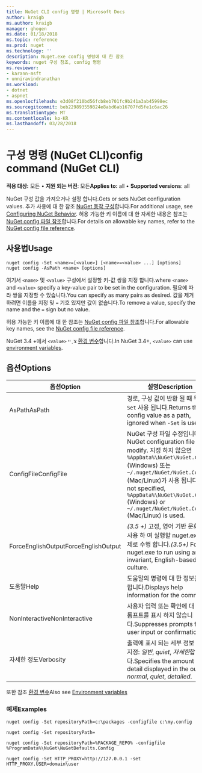 ```yaml
---
title: NuGet CLI config 명령 | Microsoft Docs
author: kraigb
ms.author: kraigb
manager: ghogen
ms.date: 01/18/2018
ms.topic: reference
ms.prod: nuget
ms.technology: ''
description: Nuget.exe config 명령에 대 한 참조
keywords: nuget 구성 참조, config 명령
ms.reviewer:
- karann-msft
- unniravindranathan
ms.workload:
- dotnet
- aspnet
ms.openlocfilehash: e3d08f210bd56fcb8eb701fc9b241a3ab45998ec
ms.sourcegitcommit: beb229893559824e8abd6ab16707fd5fe1c6ac26
ms.translationtype: MT
ms.contentlocale: ko-KR
ms.lasthandoff: 03/28/2018
---
```

# <a name="config-command-nuget-cli"></a><span data-ttu-id="8e3c0-104">구성 명령 (NuGet CLI)</span><span class="sxs-lookup"><span data-stu-id="8e3c0-104">config command (NuGet CLI)</span></span>

<span data-ttu-id="8e3c0-105">**적용 대상:** 모든 &bullet; **지원 되는 버전**: 모든</span><span class="sxs-lookup"><span data-stu-id="8e3c0-105">**Applies to:** all &bullet; **Supported versions**: all</span></span>

<span data-ttu-id="8e3c0-106">NuGet 구성 값을 가져오거나 설정 합니다.</span><span class="sxs-lookup"><span data-stu-id="8e3c0-106">Gets or sets NuGet configuration values.</span></span> <span data-ttu-id="8e3c0-107">추가 사용에 대 한 참조 [NuGet 동작 구성](../consume-packages/configuring-nuget-behavior.md)합니다.</span><span class="sxs-lookup"><span data-stu-id="8e3c0-107">For additional usage, see [Configuring NuGet Behavior](../consume-packages/configuring-nuget-behavior.md).</span></span> <span data-ttu-id="8e3c0-108">허용 가능한 키 이름에 대 한 자세한 내용은 참조는 [NuGet config 파일 참조](../reference/nuget-config-file.md)합니다.</span><span class="sxs-lookup"><span data-stu-id="8e3c0-108">For details on allowable key names, refer to the [NuGet config file reference](../reference/nuget-config-file.md).</span></span>

## <a name="usage"></a><span data-ttu-id="8e3c0-109">사용법</span><span class="sxs-lookup"><span data-stu-id="8e3c0-109">Usage</span></span>

```cli
nuget config -Set <name>=[<value>] [<name>=<value> ...] [options]
nuget config -AsPath <name> [options]
```

<span data-ttu-id="8e3c0-110">여기서 `<name>` 및 `<value>` 구성에서 설정할 키-값 쌍을 지정 합니다.</span><span class="sxs-lookup"><span data-stu-id="8e3c0-110">where `<name>` and `<value>` specify a key-value pair to be set in the configuration.</span></span> <span data-ttu-id="8e3c0-111">필요에 따라 쌍을 지정할 수 있습니다.</span><span class="sxs-lookup"><span data-stu-id="8e3c0-111">You can specify as many pairs as desired.</span></span> <span data-ttu-id="8e3c0-112">값을 제거 하려면 이름을 지정 및 `=` 기호 있지만 값이 없습니다.</span><span class="sxs-lookup"><span data-stu-id="8e3c0-112">To remove a value, specify the name and the `=` sign but no value.</span></span>

<span data-ttu-id="8e3c0-113">허용 가능한 키 이름에 대 한 참조는 [NuGet config 파일 참조](../reference/nuget-config-file.md)합니다.</span><span class="sxs-lookup"><span data-stu-id="8e3c0-113">For allowable key names, see the [NuGet config file reference](../reference/nuget-config-file.md).</span></span>

<span data-ttu-id="8e3c0-114">NuGet 3.4 +에서 `<value>` צ ְ ײ [환경 변수](cli-ref-environment-variables.md)합니다.</span><span class="sxs-lookup"><span data-stu-id="8e3c0-114">In NuGet 3.4+, `<value>` can use [environment variables](cli-ref-environment-variables.md).</span></span>

## <a name="options"></a><span data-ttu-id="8e3c0-115">옵션</span><span class="sxs-lookup"><span data-stu-id="8e3c0-115">Options</span></span>

| <span data-ttu-id="8e3c0-116">옵션</span><span class="sxs-lookup"><span data-stu-id="8e3c0-116">Option</span></span> | <span data-ttu-id="8e3c0-117">설명</span><span class="sxs-lookup"><span data-stu-id="8e3c0-117">Description</span></span> |
| --- | --- |
| <span data-ttu-id="8e3c0-118">AsPath</span><span class="sxs-lookup"><span data-stu-id="8e3c0-118">AsPath</span></span> | <span data-ttu-id="8e3c0-119">경로, 구성 값이 반환 될 때 무시 `-Set` 사용 됩니다.</span><span class="sxs-lookup"><span data-stu-id="8e3c0-119">Returns the config value as a path, ignored when `-Set` is used.</span></span> |
| <span data-ttu-id="8e3c0-120">ConfigFile</span><span class="sxs-lookup"><span data-stu-id="8e3c0-120">ConfigFile</span></span> | <span data-ttu-id="8e3c0-121">NuGet 구성 파일 수정입니다.</span><span class="sxs-lookup"><span data-stu-id="8e3c0-121">The NuGet configuration file to modify.</span></span> <span data-ttu-id="8e3c0-122">지정 하지 않으면 `%AppData%\NuGet\NuGet.Config` (Windows) 또는 `~/.nuget/NuGet/NuGet.Config` (Mac/Linux)가 사용 됩니다.</span><span class="sxs-lookup"><span data-stu-id="8e3c0-122">If not specified, `%AppData%\NuGet\NuGet.Config` (Windows) or `~/.nuget/NuGet/NuGet.Config` (Mac/Linux) is used.</span></span>|
| <span data-ttu-id="8e3c0-123">ForceEnglishOutput</span><span class="sxs-lookup"><span data-stu-id="8e3c0-123">ForceEnglishOutput</span></span> | <span data-ttu-id="8e3c0-124">*(3.5 +)*  고정, 영어 기반 문화권을 사용 하 여 실행할 nuget.exe를 강제로 수행 합니다.</span><span class="sxs-lookup"><span data-stu-id="8e3c0-124">*(3.5+)* Forces nuget.exe to run using an invariant, English-based culture.</span></span> |
| <span data-ttu-id="8e3c0-125">도움말</span><span class="sxs-lookup"><span data-stu-id="8e3c0-125">Help</span></span> | <span data-ttu-id="8e3c0-126">도움말의 명령에 대 한 정보를 표시 합니다.</span><span class="sxs-lookup"><span data-stu-id="8e3c0-126">Displays help information for the command.</span></span> |
| <span data-ttu-id="8e3c0-127">NonInteractive</span><span class="sxs-lookup"><span data-stu-id="8e3c0-127">NonInteractive</span></span> | <span data-ttu-id="8e3c0-128">사용자 입력 또는 확인에 대 한 프롬프트를 표시 하지 않습니다.</span><span class="sxs-lookup"><span data-stu-id="8e3c0-128">Suppresses prompts for user input or confirmations.</span></span> |
| <span data-ttu-id="8e3c0-129">자세한 정도</span><span class="sxs-lookup"><span data-stu-id="8e3c0-129">Verbosity</span></span> | <span data-ttu-id="8e3c0-130">출력에 표시 되는 세부 정보 수준을 지정: *일반*, *quiet*, *자세한*합니다.</span><span class="sxs-lookup"><span data-stu-id="8e3c0-130">Specifies the amount of detail displayed in the output: *normal*, *quiet*, *detailed*.</span></span> |

<span data-ttu-id="8e3c0-131">또한 참조 [환경 변수](cli-ref-environment-variables.md)</span><span class="sxs-lookup"><span data-stu-id="8e3c0-131">Also see [Environment variables](cli-ref-environment-variables.md)</span></span>

### <a name="examples"></a><span data-ttu-id="8e3c0-132">예제</span><span class="sxs-lookup"><span data-stu-id="8e3c0-132">Examples</span></span>

```cli
nuget config -Set repositoryPath=c:\packages -configfile c:\my.config

nuget config -Set repositoryPath=

nuget config -Set repositoryPath=%PACKAGE_REPO% -configfile %ProgramData%\NuGet\NuGetDefaults.Config

nuget config -Set HTTP_PROXY=http://127.0.0.1 -set HTTP_PROXY.USER=domain\user
```
